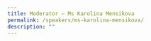 ```yaml
---
title: Moderator – Ms Karolina Mensikova
permalink: /speakers/ms-karolina-mensikova/
description: ""
---
```

